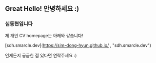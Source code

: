 ## Great Hello! 안녕하세요 :)

### 심동현입니다

제 개인 CV homepage는 아래와 같습니다!

[sdh.smarcle.dev](https://sim-dong-hyun.github.io/ , "sdh.smarcle.dev")

언제든지 궁금한 점 있다면 연락주세요 :)

